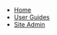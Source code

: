 - [<i class="fa fa-home ico-hd"></i> Home](/#introduction)
- [<i class="fa fa-user ico-hd"></i> User Guides](/guides/#user-guides)
- [Site Admin](/guides/site-admin/)